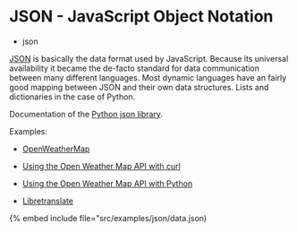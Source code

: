 # JSON - JavaScript Object Notation


* json

[JSON](http://www.json.org/) is basically the data format used by JavaScript. Because its universal availability it became the de-facto standard for data
communication between many different languages. Most dynamic languages have an fairly good mapping between JSON and their own data structures.
Lists and dictionaries in the case of Python.

Documentation of the
[Python json library](http://docs.python.org/library/json.html).

Examples:

* [OpenWeatherMap](https://openweathermap.org/api)
* [Using the Open Weather Map API with curl](https://code-maven.com/openweathermap-api-using-curl)
* [Using the Open Weather Map API with Python](https://code-maven.com/openweathermap-api-using-python)

* [Libretranslate](https://libretranslate.com/)

{% embed include file="src/examples/json/data.json)


